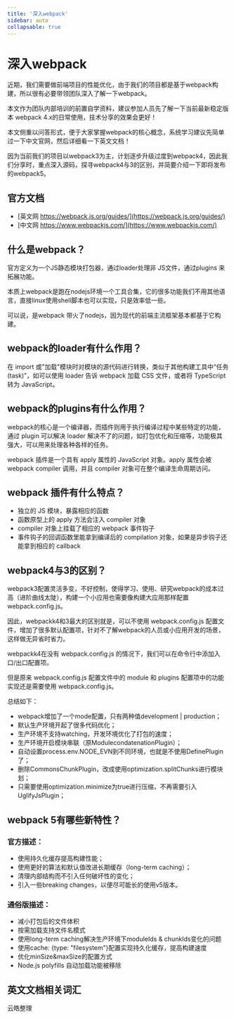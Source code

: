 ```yaml
---
title: '深入webpack'
sidebar: auto
collapsable: true
---
```

# 深入webpack
近期，我们需要做前端项目的性能优化，由于我们的项目都是基于webpack构建，所以很有必要带领团队深入了解一下webpack。

本文作为团队内部培训的前置自学资料，建议参加人员先了解一下当前最新稳定版本 webpack 4.x的日常使用，技术分享的效果会更好！

本文侧重以问答形式，便于大家掌握webpack的核心概念，系统学习建议先简单过一下中文官网，然后详细看一下英文文档！

因为当前我们的项目以webpack3为主，计划逐步升级过度到webpack4，因此我们分享时，重点深入源码，探寻webpack4与3的区别，并简要介绍一下即将发布的webpack5。

## 官方文档
- [英文网 https://webpack.js.org/guides/](https://webpack.js.org/guides/)
- [中文网 https://www.webpackjs.com/](https://www.webpackjs.com/)

## 什么是webpack？
官方定义为一个JS静态模块打包器，通过loader处理非 JS文件，通过plugins 来拓展功能。

本质上webpack是跑在nodejs环境一个工具合集，它的很多功能我们不用其他语言，直接linux使用shell脚本也可以实现，只是效率低一些。

可以说，是webpack 带火了nodejs，因为现代的前端主流框架基本都基于它构建。

## webpack的loader有什么作用？
在 import 或"加载"模块时对模块的源代码进行转换，类似于其他构建工具中“任务(task)”，如可以使用 loader 告诉 webpack 加载 CSS 文件，或者将 TypeScript 转为 JavaScript。

## webpack的plugins有什么作用？
webpack的核心是一个编译器，而插件则用于执行编译过程中某些特定的功能，通过 plugin 可以解决 loader 解决不了的问题，如打包优化和压缩等，功能极其强大，可以用来处理各种各样的任务。

webpack 插件是一个具有 apply 属性的 JavaScript 对象。apply 属性会被 webpack compiler 调用，并且 compiler 对象可在整个编译生命周期访问。

## webpack 插件有什么特点？
- 独立的 JS 模块，暴露相应的函数
- 函数原型上的 apply 方法会注入 compiler 对象
- compiler 对象上挂载了相应的 webpack 事件钩子
- 事件钩子的回调函数里能拿到编译后的 compilation 对象，如果是异步钩子还能拿到相应的 callback

## webpack4与3的区别？
webpack3配置灵活多变，不好控制，使得学习、使用、研究webpack的成本过高（进阶曲线太陡），构建一个小应用也需要像构建大应用那样配置 webpack.config.js。

因此，webpackk4和3最大的区别就是，可以不使用 webpack.config.js 配置文件，增加了很多默认配置项，针对不了解webpack的人员或小应用开发的场景，这样做无异省时省力。

webpackk4在没有 webpack.config.js 的情况下，我们可以在命令行中添加入口/出口配置项。

但是原来 webpack.config.js 配置文件中的 module 和 plugins 配置项中的功能实现还是需要使用 webpack.config.js。

总结如下：
- webpack增加了一个mode配置，只有两种值development | production；
- 默认生产环境开起了很多代码优化；
- 生产环境不支持watching，开发环境优化了打包的速度；
- 生产环境开启模块串联（原ModulecondatenationPlugin）；
- 自动设置process.env.NODE_EVN到不同环境，也就是不使用DefinePlugin了；
- 删除CommonsChunkPlugin，改成使用optimization.splitChunks进行模块划；
- 只需要使用optimization.minimize为true进行压缩，不再需要引入UglifyJsPlugin；

## webpack 5有哪些新特性？
### 官方描述：
- 使用持久化缓存提高构建性能；
- 使用更好的算法和默认值改进长期缓存（long-term caching）；
- 清理内部结构而不引入任何破坏性的变化；
- 引入一些breaking changes，以便尽可能长的使用v5版本。

### 通俗版描述：
- 减小打包后的文件体积
- 按需加载支持文件名模式
- 使用long-term caching解决生产环境下moduleIds & chunkIds变化的问题
- 使用cache: {type: "filesystem"}配置实现持久化缓存，提高构建速度
- 优化minSize&maxSize的配置方式
- Node.js polyfills 自动加载功能被移除

## 英文文档相关词汇
云皓整理

